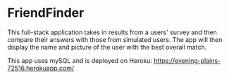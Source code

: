 # FriendFinder

This full-stack application takes in results from a users' survey and then compare their answers with those from simulated users. The app will then display the name and picture of the user with the best overall match.

This app uses mySQL and is deployed on Heroku:
https://evening-plains-72516.herokuapp.com/
